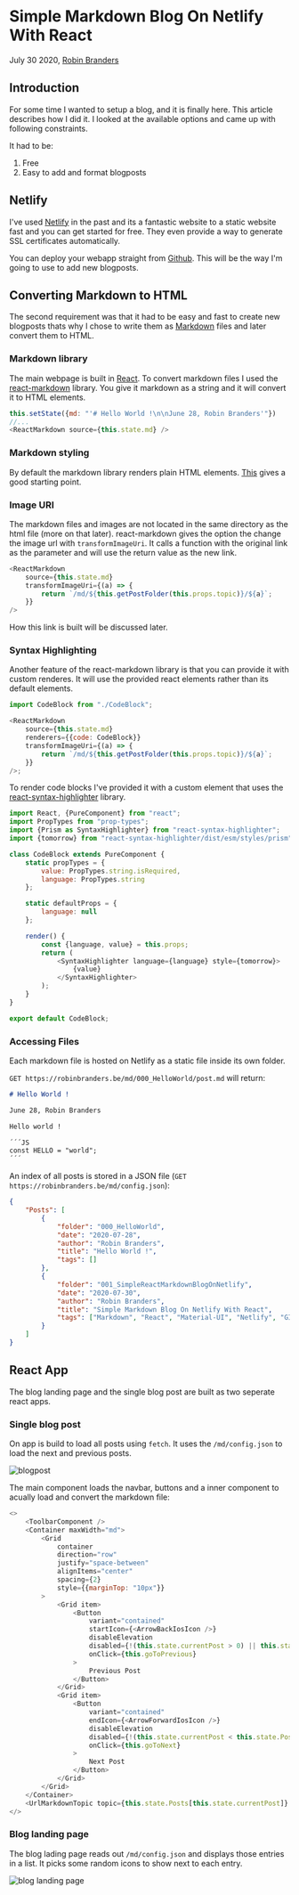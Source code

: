 # Simple Markdown Blog On Netlify With React

July 30 2020, [Robin Branders](www.robinbranders.be)

## Introduction

For some time I wanted to setup a blog, and it is finally here. This article describes how I did it. I looked at the available options and came up with following constraints.

It had to be:

1. Free
2. Easy to add and format blogposts

## Netlify

I've used [Netlify](https://www.netlify.com/) in the past and its a fantastic website to a static website fast and you can get started for free. They even provide a way to generate SSL certificates automatically.

You can deploy your webapp straight from [Github](https://github.com/). This will be the way I'm going to use to add new blogposts.

## Converting Markdown to HTML

The second requirement was that it had to be easy and fast to create new blogposts thats why I chose to write them as [Markdown](https://github.com/adam-p/markdown-here/wiki/Markdown-Cheatsheet) files and later convert them to HTML.

### Markdown library

The main webpage is built in [React](https://reactjs.org/). To convert markdown files I used the [react-markdown](https://www.npmjs.com/package/react-markdown) library. You give it markdown as a string and it will convert it to HTML elements.

```javascript
this.setState({md: "'# Hello World !\n\nJune 28, Robin Branders'"})
//...
<ReactMarkdown source={this.state.md} />
```

### Markdown styling

By default the markdown library renders plain HTML elements. [This](https://github.com/markdowncss) gives a good starting point.

### Image URI

The markdown files and images are not located in the same directory as the html file (more on that later). react-markdown gives the option the change the image url with `transformImageUri`. It calls a function with the original link as the parameter and will use the return value as the new link.

```javascript
<ReactMarkdown
    source={this.state.md}
    transformImageUri={(a) => {
        return `/md/${this.getPostFolder(this.props.topic)}/${a}`;
    }}
/>
```

How this link is built will be discussed later.

### Syntax Highlighting

Another feature of the react-markdown library is that you can provide it with custom renderes. It will use the provided react elements rather than its default elements.

```javascript
import CodeBlock from "./CodeBlock";

<ReactMarkdown
    source={this.state.md}
    renderers={{code: CodeBlock}}
    transformImageUri={(a) => {
        return `/md/${this.getPostFolder(this.props.topic)}/${a}`;
    }}
/>;
```

To render code blocks I've provided it with a custom element that uses the [react-syntax-highlighter](https://www.npmjs.com/package/react-syntax-highlighter) library.

```javascript
import React, {PureComponent} from "react";
import PropTypes from "prop-types";
import {Prism as SyntaxHighlighter} from "react-syntax-highlighter";
import {tomorrow} from "react-syntax-highlighter/dist/esm/styles/prism";

class CodeBlock extends PureComponent {
    static propTypes = {
        value: PropTypes.string.isRequired,
        language: PropTypes.string
    };

    static defaultProps = {
        language: null
    };

    render() {
        const {language, value} = this.props;
        return (
            <SyntaxHighlighter language={language} style={tomorrow}>
                {value}
            </SyntaxHighlighter>
        );
    }
}

export default CodeBlock;
```

### Accessing Files

Each markdown file is hosted on Netlify as a static file inside its own folder.

`GET https://robinbranders.be/md/000_HelloWorld/post.md` will return:

```markdown
# Hello World !

June 28, Robin Branders

Hello world !

´´´JS
const HELLO = "world";
´´´
```

An index of all posts is stored in a JSON file (`GET https://robinbranders.be/md/config.json`):

```JSON
{
    "Posts": [
        {
            "folder": "000_HelloWorld",
            "date": "2020-07-28",
            "author": "Robin Branders",
            "title": "Hello World !",
            "tags": []
        },
        {
            "folder": "001_SimpleReactMarkdownBlogOnNetlify",
            "date": "2020-07-30",
            "author": "Robin Branders",
            "title": "Simple Markdown Blog On Netlify With React",
            "tags": ["Markdown", "React", "Material-UI", "Netlify", "GIT", "JS"]
        }
    ]
}

```

## React App

The blog landing page and the single blog post are built as two seperate react apps.

### Single blog post

On app is build to load all posts using `fetch`. It uses the `/md/config.json` to load the next and previous posts.

![blogpost](img/blogpost.png)

The main component loads the navbar, buttons and a inner component to acually load and convert the markdown file:

```javascript
<>
    <ToolbarComponent />
    <Container maxWidth="md">
        <Grid
            container
            direction="row"
            justify="space-between"
            alignItems="center"
            spacing={2}
            style={{marginTop: "10px"}}
        >
            <Grid item>
                <Button
                    variant="contained"
                    startIcon={<ArrowBackIosIcon />}
                    disableElevation
                    disabled={!(this.state.currentPost > 0) || this.state.loading}
                    onClick={this.goToPrevious}
                >
                    Previous Post
                </Button>
            </Grid>
            <Grid item>
                <Button
                    variant="contained"
                    endIcon={<ArrowForwardIosIcon />}
                    disableElevation
                    disabled={!(this.state.currentPost < this.state.Posts.length - 1) || this.state.loading}
                    onClick={this.goToNext}
                >
                    Next Post
                </Button>
            </Grid>
        </Grid>
    </Container>
    <UrlMarkdownTopic topic={this.state.Posts[this.state.currentPost]} didLoad={this.postDidLoad} />
</>
```

### Blog landing page

The blog lading page reads out `/md/config.json` and displays those entries in a list. It picks some random icons to show next to each entry.

![blog landing page](img/BlogLanding.png)
